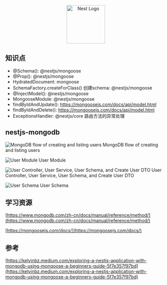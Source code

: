 <p align="center">
  <a href="http://nestjs.com/" target="blank"><img src="https://nestjs.com/img/logo-small.svg" width="120" alt="Nest Logo" /></a>
</p>

## 知识点
- @Schema(): @nestjs/mongoose
- @Prop(): @nestjs/mongoose
- HydratedDocument: mongoose
- SchemaFactory.createForClass() 创建schema: @nestjs/mongoose
- @InjectModel(): @nestjs/mongoose
- MongooseModule: @nestjs/mongoose
- findByIdAndUpdate(): https://mongoosejs.com/docs/api/model.html
- findByIdAndDelete(): https://mongoosejs.com/docs/api/model.html
- ExceptionsHandler: @nestjs/core 路由方法的异常处理

## nestjs-mongodb
![MongoDB flow of creating and listing users](https://miro.medium.com/v2/resize:fit:1400/format:webp/1*PbtUHc79z7lTefJtQ-p-yw.png "MongoDB flow of creating and listing users")
MongoDB flow of creating and listing users

![User Module](https://miro.medium.com/v2/resize:fit:1400/format:webp/1*aCkT3uzgKaLiwH06s6aqeQ.png "User Module")
User Module

![User Controller, User Service, User Schema, and Create User DTO ](https://miro.medium.com/v2/resize:fit:1400/format:webp/1*WTFi_OdDEVqsMf5sCbeHVQ.png "User Controller, User Service, User Schema, and Create User DTO")
User Controller, User Service, User Schema, and Create User DTO

![User Schema](https://miro.medium.com/v2/resize:fit:1400/format:webp/1*QcpsGmlb-xGbJkytJ5VBWg.png "User Schema")
User Schema

## 学习资源
[https://www.mongodb.com/zh-cn/docs/manual/reference/method/](https://www.mongodb.com/zh-cn/docs/manual/reference/method/)

[https://mongoosejs.com/docs/](https://mongoosejs.com/docs/)

## 参考
[https://kelvinbz.medium.com/exploring-a-nestjs-application-with-mongodb-using-mongoose-a-beginners-guide-5f7e357f97bd](https://kelvinbz.medium.com/exploring-a-nestjs-application-with-mongodb-using-mongoose-a-beginners-guide-5f7e357f97bd)
